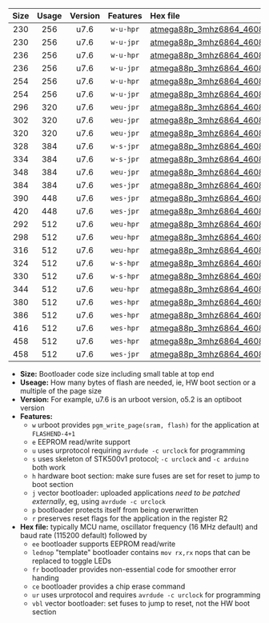 |Size|Usage|Version|Features|Hex file|
|:-:|:-:|:-:|:-:|:--|
|230|256|u7.6|`w-u-hpr`|[atmega88p_3mhz6864_460800bps_ur.hex](https://raw.githubusercontent.com/stefanrueger/urboot/main/atmega88p_3mhz6864_460800bps_ur.hex)|
|230|256|u7.6|`w-u-jpr`|[atmega88p_3mhz6864_460800bps_ur_vbl.hex](https://raw.githubusercontent.com/stefanrueger/urboot/main/atmega88p_3mhz6864_460800bps_ur_vbl.hex)|
|236|256|u7.6|`w-u-hpr`|[atmega88p_3mhz6864_460800bps_lednop_ur.hex](https://raw.githubusercontent.com/stefanrueger/urboot/main/atmega88p_3mhz6864_460800bps_lednop_ur.hex)|
|236|256|u7.6|`w-u-jpr`|[atmega88p_3mhz6864_460800bps_lednop_ur_vbl.hex](https://raw.githubusercontent.com/stefanrueger/urboot/main/atmega88p_3mhz6864_460800bps_lednop_ur_vbl.hex)|
|254|256|u7.6|`w-u-hpr`|[atmega88p_3mhz6864_460800bps_lednop_fr_ur.hex](https://raw.githubusercontent.com/stefanrueger/urboot/main/atmega88p_3mhz6864_460800bps_lednop_fr_ur.hex)|
|254|256|u7.6|`w-u-jpr`|[atmega88p_3mhz6864_460800bps_lednop_fr_ur_vbl.hex](https://raw.githubusercontent.com/stefanrueger/urboot/main/atmega88p_3mhz6864_460800bps_lednop_fr_ur_vbl.hex)|
|296|320|u7.6|`weu-jpr`|[atmega88p_3mhz6864_460800bps_ee_ur_vbl.hex](https://raw.githubusercontent.com/stefanrueger/urboot/main/atmega88p_3mhz6864_460800bps_ee_ur_vbl.hex)|
|302|320|u7.6|`weu-jpr`|[atmega88p_3mhz6864_460800bps_ee_lednop_ur_vbl.hex](https://raw.githubusercontent.com/stefanrueger/urboot/main/atmega88p_3mhz6864_460800bps_ee_lednop_ur_vbl.hex)|
|320|320|u7.6|`weu-jpr`|[atmega88p_3mhz6864_460800bps_ee_lednop_fr_ur_vbl.hex](https://raw.githubusercontent.com/stefanrueger/urboot/main/atmega88p_3mhz6864_460800bps_ee_lednop_fr_ur_vbl.hex)|
|328|384|u7.6|`w-s-jpr`|[atmega88p_3mhz6864_460800bps_vbl.hex](https://raw.githubusercontent.com/stefanrueger/urboot/main/atmega88p_3mhz6864_460800bps_vbl.hex)|
|334|384|u7.6|`w-s-jpr`|[atmega88p_3mhz6864_460800bps_lednop_vbl.hex](https://raw.githubusercontent.com/stefanrueger/urboot/main/atmega88p_3mhz6864_460800bps_lednop_vbl.hex)|
|348|384|u7.6|`weu-jpr`|[atmega88p_3mhz6864_460800bps_ee_lednop_fr_ce_ur_vbl.hex](https://raw.githubusercontent.com/stefanrueger/urboot/main/atmega88p_3mhz6864_460800bps_ee_lednop_fr_ce_ur_vbl.hex)|
|384|384|u7.6|`wes-jpr`|[atmega88p_3mhz6864_460800bps_ee_vbl.hex](https://raw.githubusercontent.com/stefanrueger/urboot/main/atmega88p_3mhz6864_460800bps_ee_vbl.hex)|
|390|448|u7.6|`wes-jpr`|[atmega88p_3mhz6864_460800bps_ee_lednop_vbl.hex](https://raw.githubusercontent.com/stefanrueger/urboot/main/atmega88p_3mhz6864_460800bps_ee_lednop_vbl.hex)|
|420|448|u7.6|`wes-jpr`|[atmega88p_3mhz6864_460800bps_ee_lednop_fr_vbl.hex](https://raw.githubusercontent.com/stefanrueger/urboot/main/atmega88p_3mhz6864_460800bps_ee_lednop_fr_vbl.hex)|
|292|512|u7.6|`weu-hpr`|[atmega88p_3mhz6864_460800bps_ee_ur.hex](https://raw.githubusercontent.com/stefanrueger/urboot/main/atmega88p_3mhz6864_460800bps_ee_ur.hex)|
|298|512|u7.6|`weu-hpr`|[atmega88p_3mhz6864_460800bps_ee_lednop_ur.hex](https://raw.githubusercontent.com/stefanrueger/urboot/main/atmega88p_3mhz6864_460800bps_ee_lednop_ur.hex)|
|316|512|u7.6|`weu-hpr`|[atmega88p_3mhz6864_460800bps_ee_lednop_fr_ur.hex](https://raw.githubusercontent.com/stefanrueger/urboot/main/atmega88p_3mhz6864_460800bps_ee_lednop_fr_ur.hex)|
|324|512|u7.6|`w-s-hpr`|[atmega88p_3mhz6864_460800bps.hex](https://raw.githubusercontent.com/stefanrueger/urboot/main/atmega88p_3mhz6864_460800bps.hex)|
|330|512|u7.6|`w-s-hpr`|[atmega88p_3mhz6864_460800bps_lednop.hex](https://raw.githubusercontent.com/stefanrueger/urboot/main/atmega88p_3mhz6864_460800bps_lednop.hex)|
|344|512|u7.6|`weu-hpr`|[atmega88p_3mhz6864_460800bps_ee_lednop_fr_ce_ur.hex](https://raw.githubusercontent.com/stefanrueger/urboot/main/atmega88p_3mhz6864_460800bps_ee_lednop_fr_ce_ur.hex)|
|380|512|u7.6|`wes-hpr`|[atmega88p_3mhz6864_460800bps_ee.hex](https://raw.githubusercontent.com/stefanrueger/urboot/main/atmega88p_3mhz6864_460800bps_ee.hex)|
|386|512|u7.6|`wes-hpr`|[atmega88p_3mhz6864_460800bps_ee_lednop.hex](https://raw.githubusercontent.com/stefanrueger/urboot/main/atmega88p_3mhz6864_460800bps_ee_lednop.hex)|
|416|512|u7.6|`wes-hpr`|[atmega88p_3mhz6864_460800bps_ee_lednop_fr.hex](https://raw.githubusercontent.com/stefanrueger/urboot/main/atmega88p_3mhz6864_460800bps_ee_lednop_fr.hex)|
|458|512|u7.6|`wes-hpr`|[atmega88p_3mhz6864_460800bps_ee_lednop_fr_ce.hex](https://raw.githubusercontent.com/stefanrueger/urboot/main/atmega88p_3mhz6864_460800bps_ee_lednop_fr_ce.hex)|
|458|512|u7.6|`wes-jpr`|[atmega88p_3mhz6864_460800bps_ee_lednop_fr_ce_vbl.hex](https://raw.githubusercontent.com/stefanrueger/urboot/main/atmega88p_3mhz6864_460800bps_ee_lednop_fr_ce_vbl.hex)|

- **Size:** Bootloader code size including small table at top end
- **Useage:** How many bytes of flash are needed, ie, HW boot section or a multiple of the page size
- **Version:** For example, u7.6 is an urboot version, o5.2 is an optiboot version
- **Features:**
  + `w` urboot provides `pgm_write_page(sram, flash)` for the application at `FLASHEND-4+1`
  + `e` EEPROM read/write support
  + `u` uses urprotocol requiring `avrdude -c urclock` for programming
  + `s` uses skeleton of STK500v1 protocol; `-c urclock` and `-c arduino` both work
  + `h` hardware boot section: make sure fuses are set for reset to jump to boot section
  + `j` vector bootloader: uploaded applications *need to be patched externally*, eg, using `avrdude -c urclock`
  + `p` bootloader protects itself from being overwritten
  + `r` preserves reset flags for the application in the register R2
- **Hex file:** typically MCU name, oscillator frequency (16 MHz default) and baud rate (115200 default) followed by
  + `ee` bootloader supports EEPROM read/write
  + `lednop` "template" bootloader contains `mov rx,rx` nops that can be replaced to toggle LEDs
  + `fr` bootloader provides non-essential code for smoother error handing
  + `ce` bootloader provides a chip erase command
  + `ur` uses urprotocol and requires `avrdude -c urclock` for programming
  + `vbl` vector bootloader: set fuses to jump to reset, not the HW boot section
